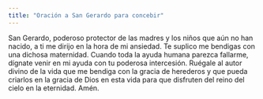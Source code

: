 ```yaml
---
title: "Oración a San Gerardo para concebir"
---
```


San Gerardo, poderoso protector de las madres y los niños que aún no han nacido, a ti me dirijo en la hora de mi ansiedad. Te suplico me bendigas con una dichosa maternidad. Cuando toda la ayuda humana parezca fallarme, dígnate venir en mi ayuda con tu poderosa intercesión. Ruégale al autor divino de la vida que me bendiga con la gracia de herederos y que pueda criarlos en la gracia de Dios en esta vida para que disfruten del reino del cielo en la eternidad. Amén.
